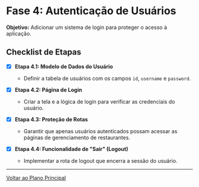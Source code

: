# Fase 4: Autenticação de Usuários

**Objetivo:** Adicionar um sistema de login para proteger o acesso à aplicação.

## Checklist de Etapas

- [x] **Etapa 4.1: Modelo de Dados do Usuário**
  - Definir a tabela de usuários com os campos `id`, `username` e `password`.

- [x] **Etapa 4.2: Página de Login**
  - Criar a tela e a lógica de login para verificar as credenciais do usuário.

- [x] **Etapa 4.3: Proteção de Rotas**
  - Garantir que apenas usuários autenticados possam acessar as páginas de gerenciamento de restaurantes.

- [x] **Etapa 4.4: Funcionalidade de "Sair" (Logout)**
  - Implementar a rota de logout que encerra a sessão do usuário.

---

[Voltar ao Plano Principal](./ACOMPANHAMENTO_PROJETO.md) 